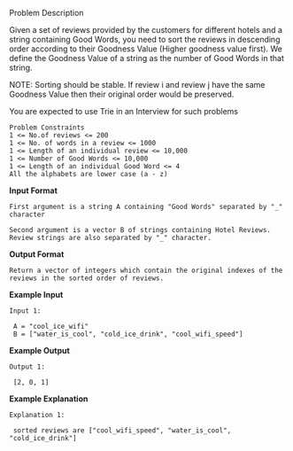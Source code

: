 Problem Description

Given a set of reviews provided by the customers for different hotels and a string containing Good Words, you need to sort the reviews in descending order according to their Goodness Value (Higher goodness value first). We define the Goodness Value of a string as the number of Good Words in that string.

NOTE: Sorting should be stable. If review i and review j have the same Goodness Value then their original order would be preserved.

You are expected to use Trie in an Interview for such problems


```
Problem Constraints
1 <= No.of reviews <= 200
1 <= No. of words in a review <= 1000
1 <= Length of an individual review <= 10,000
1 <= Number of Good Words <= 10,000
1 <= Length of an individual Good Word <= 4
All the alphabets are lower case (a - z)
```

**Input Format**
```
First argument is a string A containing "Good Words" separated by "_" character

Second argument is a vector B of strings containing Hotel Reviews. Review strings are also separated by "_" character.
```


**Output Format**
```
Return a vector of integers which contain the original indexes of the reviews in the sorted order of reviews.
```


**Example Input**
```
Input 1:

 A = "cool_ice_wifi"
 B = ["water_is_cool", "cold_ice_drink", "cool_wifi_speed"]

```
**Example Output**
```
Output 1:

 [2, 0, 1]
```

**Example Explanation**
```
Explanation 1:

 sorted reviews are ["cool_wifi_speed", "water_is_cool", "cold_ice_drink"]
```